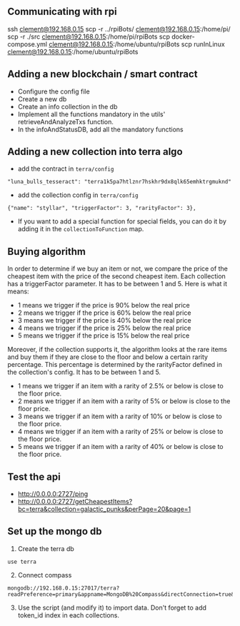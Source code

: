 ## Communicating with rpi

ssh clement@192.168.0.15
scp -r ../rpiBots/ clement@192.168.0.15:/home/pi/
scp -r ./src clement@192.168.0.15:/home/pi/rpiBots
scp docker-compose.yml clement@192.168.0.15:/home/ubuntu/rpiBots
scp runInLinux clement@192.168.0.15:/home/ubuntu/rpiBots

## Adding a new blockchain / smart contract

- Configure the config file
- Create a new db
- Create an info collection in the db
- Implement all the functions mandatory in the utils' retrieveAndAnalyzeTxs function.
- In the infoAndStatusDB, add all the mandatory functions

## Adding a new collection into terra algo

- add the contract in `terra/config`
```
"luna_bulls_tesseract": "terra1k5pa7htlznr7hskhr9dx8qlk65emhktrgmuknd"
```
- add the collection config in `terra/config`
```
{"name": "styllar", "triggerFactor": 3, "rarityFactor": 3},
```
- If you want to add a special function for special fields, you can do it by adding it in the `collectionToFunction` map.

## Buying algorithm

In order to determine if we buy an item or not, we compare the price of the cheapest item with the price of the second 
cheapest item.
Each collection has a triggerFactor parameter. It has to be between 1 and 5.
Here is what it means:
- 1 means we trigger if the price is 90% below the real price
- 2 means we trigger if the price is 60% below the real price 
- 3 means we trigger if the price is 40% below the real price 
- 4 means we trigger if the price is 25% below the real price 
- 5 means we trigger if the price is 15% below the real price 

Moreover, if the collection supports it, the algorithm looks at the rare items and buy them if they are close to the 
floor and below a certain rarity percentage. This percentage is determined by the rarityFactor defined in the 
collection's config. It has to be between 1 and 5.
- 1 means we trigger if an item with a rarity of 2.5% or below is close to the floor price.
- 2 means we trigger if an item with a rarity of 5% or below is close to the floor price.
- 3 means we trigger if an item with a rarity of 10% or below is close to the floor price.
- 4 means we trigger if an item with a rarity of 25% or below is close to the floor price.
- 5 means we trigger if an item with a rarity of 40% or below is close to the floor price.

## Test the api

- http://0.0.0.0:2727/ping
- http://0.0.0.0:2727/getCheapestItems?bc=terra&collection=galactic_punks&perPage=20&page=1

## Set up the mongo db

1. Create the terra db
```
use terra
```

2. Connect compass
```
mongodb://192.168.0.15:27017/terra?readPreference=primary&appname=MongoDB%20Compass&directConnection=true&ssl=false
```

3. Use the script (and modify it) to import data. Don't forget to add token_id index in each collections.